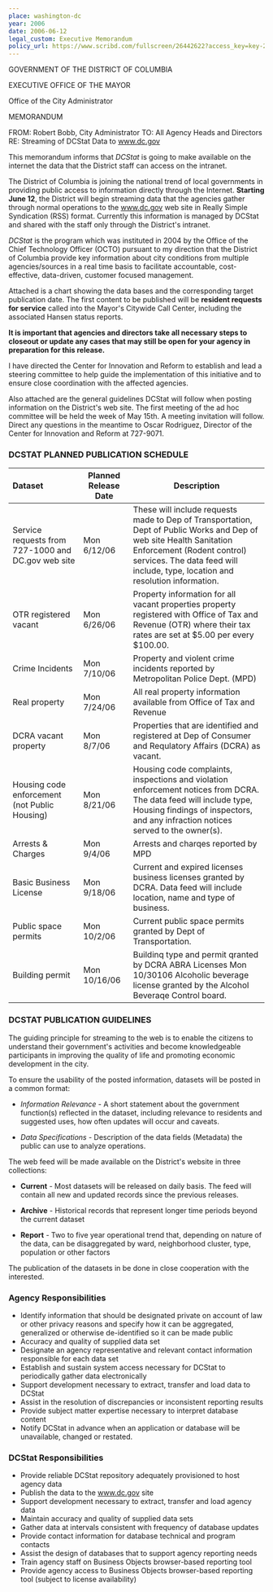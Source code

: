 ```yaml
---
place: washington-dc
year: 2006
date: 2006-06-12
legal_custom: Executive Memorandum
policy_url: https://www.scribd.com/fullscreen/26442622?access_key=key-20rfsh26eu0ob66xlbmu
---
```


GOVERNMENT OF THE DISTRICT OF COLUMBIA

EXECUTIVE OFFICE OF THE MAYOR

Office of the City Administrator

MEMORANDUM

FROM: Robert Bobb, City Administrator
TO: All Agency Heads and Directors
RE: Streaming of DCStat Data to www.dc.gov

This memorandum informs that _DCStat_ is going to make available on the internet the data that the District staff can access on the intranet.

The District of Columbia is joining the national trend of local governments in providing public access to information directly through the Internet. **Starting June 12**, the District will begin streaming data that the agencies gather through normal operations to the www.dc.gov web site in Really Simple Syndication (RSS) format. Currently this information is managed by DCStat and shared with the staff only through the District's intranet.


_DCStat_ is the program which was instituted in 2004 by the Office of the Chief Technology Officer (OCTO) pursuant to my direction that the District of Columbia provide key information about city conditions from multiple agencies/sources in a real time basis to facilitate accountable, cost-effective, data-driven, customer focused management.

Attached is a chart showing the data bases and the corresponding target publication date. The first content to be published will be **resident requests for service** called into the Mayor's Citywide Call Center, including the associated Hansen status reports.

**It is important that agencies and directors take all necessary steps to closeout or update any cases that may still be open for your agency in preparation for this release.**

I have directed the Center for Innovation and Reform to establish and lead a steering committee to help guide the implementation of this initiative and to ensure close coordination with the affected agencies.

Also attached are the general guidelines DCStat will follow when posting information on the District's web site. The first meeting of the ad hoc committee will be held the week of May 15th. A meeting invitation will follow. Direct any questions in the meantime to Oscar Rodriguez, Director of the Center for Innovation and Reform at 727-9071.

### DCSTAT PLANNED PUBLICATION SCHEDULE

| Dataset                 | Planned Release Date    | Description |
|:------------------------------|-------------------------|-------------|
| Service requests from 727-1000 and DC.gov web site | Mon 6/12/06 | These will include requests made to Dep of Transportation, Dept of Public Works and Dep of web site Health Sanitation Enforcement (Rodent control) services. The data feed will include, type, location and resolution information.|
| OTR registered vacant | Mon 6/26/06 | Property information for all vacant properties property registered with Office of Tax and Revenue (OTR) where their tax rates are set at $5.00 per every $100.00.|
| Crime Incidents | Mon 7/10/06 | Property and violent crime incidents reported by Metropolitan Police Dept. (MPD) |
| Real property | Mon 7/24/06 | All real property information available from Office of Tax and Revenue |
|DCRA vacant property | Mon 8/7/06 | Properties that are identified and registered at Dep of Consumer and Requlatory Affairs (DCRA) as vacant.|
|Housing code enforcement (not Public Housing) | Mon 8/21/06 | Housing code complaints, inspections and violation enforcement notices from DCRA. The data feed will include type, Housing findings of inspectors, and any infraction notices served to the owner(s).|
|Arrests & Charges | Mon 9/4/06 | Arrests and charqes reported by MPD |
|Basic Business License | Mon 9/18/06 | Current and expired licenses business licenses granted by DCRA. Data feed will include location, name and type of business. |
|Public space permits | Mon 10/2/06 | Current public space permits granted by Dept of Transportation.|
|Building permit | Mon 10/16/06 | Buildinq type and permit qranted by DCRA ABRA Licenses Mon 10/30106 Alcoholic beverage license granted by the Alcohol Beveraqe Control board.|

### DCSTAT PUBLICATION GUIDELINES

The guiding principle for streaming to the web is to enable the citizens to understand their government's activities and become knowledgeable participants in improving the quality of life and promoting economic development in the city.

To ensure the usability of the posted information, datasets will be posted in a common format:

+ _Information Relevance_ - A short statement about the government function(s) reflected in the dataset, including relevance to residents and suggested uses, how often updates will occur and caveats.

+ _Data Specifications_ - Description of the data fields (Metadata) the public can use to analyze operations.

The web feed will be made available on the District's website in three collections:

+ **Current** - Most datasets will be released on daily basis. The feed will contain all new and updated records since the previous releases.

+ **Archive** - Historical records that represent longer time periods beyond the current dataset

+ **Report** - Two to five year operational trend that, depending on nature of the data, can be
disaggregated by ward, neighborhood cluster, type, population or other factors

The publication of the datasets in be done in close cooperation with the interested.

### Agency Responsibilities

+ Identify information that should be designated private on account of law or other privacy reasons and specify how it can be aggregated, generalized or otherwise de-identified so it can be made public
+ Accuracy and quality of supplied data set
+ Designate an agency representative and relevant contact information responsible for each data set
+ Establish and sustain system access necessary for DCStat to periodically gather data electronically
+ Support development necessary to extract, transfer and load data to DCStat
+ Assist in the resolution of discrepancies or inconsistent reporting results
+ Provide subject matter expertise necessary to interpret database content
+ Notify DCStat in advance when an application or database will be unavailable, changed or restated.

### DCStat Responsibilities

+ Provide reliable DCStat repository adequately provisioned to host agency data
+ Publish the data to the www.dc.gov site
+ Support development necessary to extract, transfer and load agency data
+ Maintain accuracy and quality of supplied data sets
+ Gather data at intervals consistent with frequency of database updates
+ Provide contact information for database technical and program contacts
+ Assist the design of databases that to support agency reporting needs
+ Train agency staff on Business Objects
browser-based reporting tool
+ Provide agency access to Business Objects browser-based reporting tool (subject to license availability)
